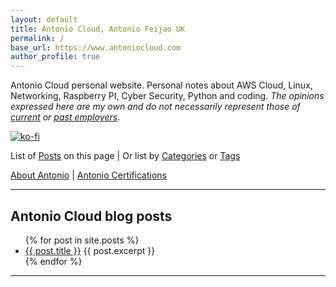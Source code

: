 ```yaml
---
layout: default
title: Antonio Cloud, Antonio Feijao UK
permalink: /
base_url: https://www.antoniocloud.com
author_profile: true
---
```


Antonio Cloud personal website. Personal notes about AWS Cloud, Linux, Networking, Raspberry PI, Cyber Security, Python and coding. *The opinions expressed here are my own and do not necessarily represent those of [current](https://aws.amazon.com) or [past employers](https://linkedin.com/in/antoniofeijaouk/)*.

[![ko-fi](https://www.ko-fi.com/img/githubbutton_sm.svg)](https://ko-fi.com/B0B019526)


List of [Posts](/_pages/posts/) on this page | Or list by [Categories](/_pages/categories/) or [Tags](/_pages/tags/)

[About Antonio](/_pages/about/) | [Antonio Certifications](/_pages/certifications/)

---

## Antonio Cloud blog posts

<ul>
  {% for post in site.posts %}
    <li>
          <a href="{{ post.url }}" target="_blank">{{ post.title }}</a>
          {{ post.excerpt }}
    </li>
  {% endfor %}
</ul>

---

